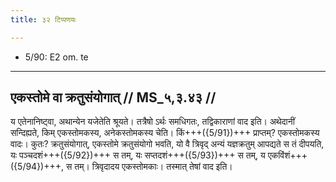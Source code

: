 ```yaml
---
title: ३२ टिप्पणयः

---
```

- 5/90: E2 om. te

____________________________________________


## एकस्तोमे वा क्रतुसंयोगात् // MS_५,३.४३ //

य एतेनानिष्ट्वा, अथान्येन यजेतेति श्रूयते। तत्रैषो ऽर्थः समधिगतः, तद्विकाराणां वाद इति। अथेदानीं सन्दिह्यते, किम् एकस्तोमकस्य, अनेकस्तोमकस्य चेति। किं+++({5/91})+++ प्राप्तम्? एकस्तोमकस्य वादः। कुतः? क्रतुसंयोगात्, एकस्तोमे क्रतुसंयोगो भवति, यो वै त्रिवृद् अन्यं यज्ञक्रतुम् आपद्यते स तं दीपयति, यः पञ्चदशं+++({5/92})+++ स तम्, यः सप्तदशं+++({5/93})+++ स तम्, य एकविंशं+++({5/94})+++, स तम्। त्रिवृदादय एकस्तोमकाः। तस्मात् तेषां वाद इति।
